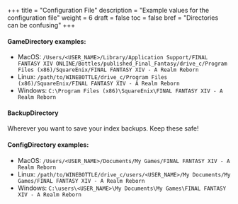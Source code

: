 +++
title = "Configuration File"
description = "Example values for the configuration file"
weight = 6
draft = false
toc = false
bref = "Directories can be confusing"
+++

#### GameDirectory examples:
- MacOS: `/Users/<USER_NAME>/Library/Application Support/FINAL FANTASY XIV ONLINE/Bottles/published_Final_Fantasy/drive_c/Program Files (x86)/SquareEnix/FINAL FANTASY XIV - A Realm Reborn`
- Linux: `/path/to/WINEBOTTLE/drive_c/Program Files (x86)/SquareEnix/FINAL FANTASY XIV - A Realm Reborn`
- Windows: `C:\Program Files (x86)\SquareEnix\FINAL FANTASY XIV - A Realm Reborn`

#### BackupDirectory
Wherever you want to save your index backups. Keep these safe!

#### ConfigDirectory examples:
- MacOS: `/Users/<USER_NAME>/Documents/My Games/FINAL FANTASY XIV - A Realm Reborn`
- Linux: `/path/to/WINEBOTTLE/drive_c/users/<USER_NAME>/My Documents/My Games/FINAL FANTASY XIV - A Realm Reborn`
- Windows: `C:\users\<USER_NAME>\My Documents\My Games\FINAL FANTASY XIV - A Realm Reborn`
